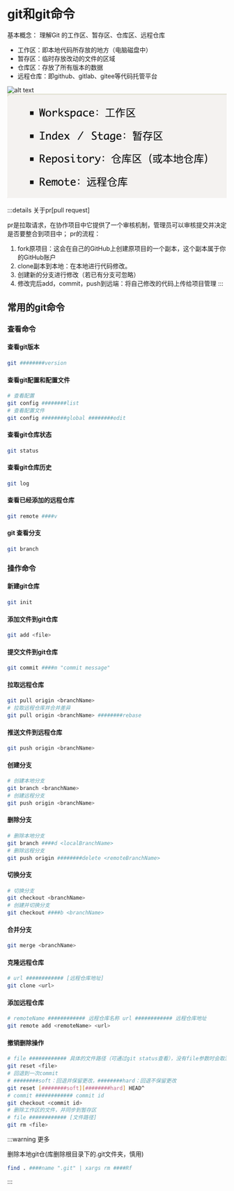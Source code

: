 # git和git命令

基本概念：
理解Git 的工作区、暂存区、仓库区、远程仓库
- 工作区：即本地代码所存放的地方（电脑磁盘中）
- 暂存区：临时存放改动的文件的区域
- 仓库区：存放了所有版本的数据
- 远程仓库：即github、gitlab、gitee等代码托管平台

![alt text](image####1.png)
![alt text](image.png)

:::details 关于pr[pull request]

pr是拉取请求，在协作项目中它提供了一个审核机制，管理员可以审核提交并决定是否要整合到项目中；
pr的流程：

1. fork原项目：这会在自己的GitHub上创建原项目的一个副本，这个副本属于你的GitHub账户
2. clone副本到本地：在本地进行代码修改。
3. 创建新的分支进行修改（若已有分支可忽略）
4. 修改完后add，commit，push到远端：将自己修改的代码上传给项目管理
:::

## 常用的git命令

### 查看命令

#### 查看git版本
```bash
git ########version
```

#### 查看git配置和配置文件
```bash
# 查看配置
git config ########list
# 查看配置文件
git config ########global ########edit
```

#### 查看git仓库状态
```bash
git status
```
#### 查看git仓库历史
```bash
git log
```

#### 查看已经添加的远程仓库
```bash
git remote ####v
```
#### git 查看分支
```bash
git branch
```

### 操作命令

#### 新建git仓库
```bash
git init
```

#### 添加文件到git仓库
```bash
git add <file>
```

#### 提交文件到git仓库
```bash
git commit ####m "commit message"
```

#### 拉取远程仓库
```bash
git pull origin <branchName>
# 拉取远程仓库并合并差异
git pull origin <branchName> ########rebase
```

#### 推送文件到远程仓库
```bash
git push origin <branchName>
```

#### 创建分支
```bash
# 创建本地分支
git branch <branchName>
# 创建远程分支
git push origin <branchName>
```

#### 删除分支
```bash
# 删除本地分支
git branch ####d <localBranchName>
# 删除远程分支
git push origin ########delete <remoteBranchName>

```

#### 切换分支
```bash
# 切换分支
git checkout <branchName>
# 创建并切换分支
git checkout ####b <branchName>
```


#### 合并分支
```bash
git merge <branchName>
```

#### 克隆远程仓库
```bash
# url ############ [远程仓库地址]
git clone <url>
```

#### 添加远程仓库
```bash
# remoteName ############ 远程仓库名称 url ############ 远程仓库地址
git remote add <remoteName> <url>
```
#### 撤销删除操作
```bash
# file ############ 具体的文件路径（可通过git status查看），没有file参数时会取消所有提交
git reset <file>
# 回退到一次commit   
# ########soft：回退并保留更改，########hard：回退不保留更改
git reset [########soft][########hard] HEAD^
# commit ############ commit id 
git checkout <commit id>
# 删除工作区的文件，并同步到暂存区
# file ############ [文件路径]
git rm <file>
```

:::warning 更多

删除本地git仓(库删除根目录下的.git文件夹，慎用)
```bash
find . ####name ".git" | xargs rm ####Rf
```
:::
